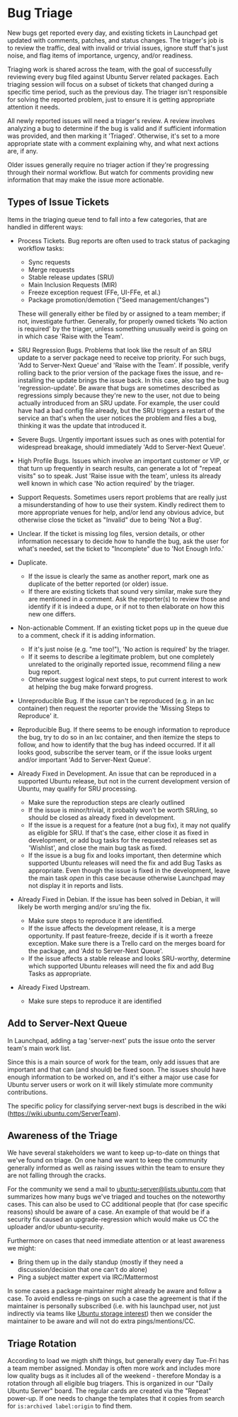 Bug Triage
==========

New bugs get reported every day, and existing tickets in Launchpad get
updated with comments, patches, and status changes.  The triager's job
is to review the traffic, deal with invalid or trivial issues, ignore
stuff that's just noise, and flag items of importance, urgency, and/or
readiness.

Triaging work is shared across the team, with the goal of successfully
reviewing every bug filed against Ubuntu Server related packages.  Each
triaging session will focus on a subset of tickets that changed during a
specific time period, such as the previous day.  The triager isn't
responsible for solving the reported problem, just to ensure it is
getting appropriate attention it needs.

All newly reported issues will need a triager's review.  A review involves
analyzing a bug to determine if the bug is valid and if sufficient
information was provided, and then marking it 'Triaged'.  Otherwise,
it's set to a more appropriate state with a comment explaining why, and
what next actions are, if any.

Older issues generally require no triager action if they're progressing
through their normal workflow.  But watch for comments providing new
information that may make the issue more actionable.


Types of Issue Tickets
----------------------

Items in the triaging queue tend to fall into a few categories, that are
handled in different ways:

* Process Tickets.  Bug reports are often used to track status of
  packaging workflow tasks:

  - Sync requests
  - Merge requests
  - Stable release updates (SRU)
  - Main Inclusion Requests (MIR)
  - Freeze exception request (FFe, UI-FFe, et al.)
  - Package promotion/demotion ("Seed management/changes")

  These will generally either be filed by or assigned to a team member;
  if not, investigate further.  Generally, for properly owned tickets
  'No action is required' by the triager, unless something unusually
  weird is going on in which case 'Raise with the Team'.

* SRU Regression Bugs.  Problems that look like the result of an SRU
  update to a server package need to receive top priority.  For such
  bugs, 'Add to Server-Next Queue' and 'Raise with the Team'.  If
  possible, verify rolling back to the prior version of the package
  fixes the issue, and re-installing the update brings the issue back.
  In this case, also tag the bug 'regression-update'.  Be aware that
  bugs are sometimes described as regressions simply because they're new
  to the user, not due to being actually introduced from an SRU update.
  For example, the user could have had a bad config file already, but
  the SRU triggers a restart of the service an that's when the user
  notices the problem and files a bug, thinking it was the update that
  introduced it.

* Severe Bugs.  Urgently important issues such as ones with potential
  for widespread breakage, should immediately 'Add to Server-Next
  Queue'.

* High Profile Bugs.  Issues which involve an important customer or VIP,
  or that turn up frequently in search results, can generate a lot of
  "repeat visits" so to speak.  Just 'Raise issue with the team', unless
  its already well known in which case 'No action required' by the
  triager.

* Support Requests.  Sometimes users report problems that are really
  just a misunderstanding of how to use their system.  Kindly redirect
  them to more appropriate venues for help, and/or lend any obvious
  advice, but otherwise close the ticket as "Invalid" due to being 'Not
  a Bug'.

* Unclear.  If the ticket is missing log files, version details, or
  other information necessary to decide how to handle the bug, ask the
  user for what's needed, set the ticket to "Incomplete" due to 'Not
  Enough Info.'

* Duplicate.
  - If the issue is clearly the same as another report, mark one as
    duplicate of the better reported (or older) issue.
  - If there are existing tickets that sound very similar, make sure
    they are mentioned in a comment.  Ask the reporter(s) to review
    those and identify if it is indeed a dupe, or if not to then
    elaborate on how this new one differs.

* Non-actionable Comment.  If an existing ticket pops up in the queue due
  to a comment, check if it is adding information.
  - If it's just noise (e.g. "me too!"), 'No action is required' by the
    triager.
  - If it seems to describe a legitimate problem, but one completely
    unrelated to the originally reported issue, recommend filing a new
    bug report.
  - Otherwise suggest logical next steps, to put current interest to
    work at helping the bug make forward progress.

* Unreproducible Bug.  If the issue can't be reproduced (e.g. in an lxc
  container) then request the reporter provide the 'Missing Steps to
  Reproduce' it.

* Reproducible Bug.  If there seems to be enough information to
  reproduce the bug, try to do so in an lxc container, and then itemize
  the steps to follow, and how to identify that the bug has indeed
  occurred.  If it all looks good, subscribe the server team, or if the
  issue looks urgent and/or important 'Add to Server-Next Queue'.

* Already Fixed in Development.  An issue that can be reproduced in a
  supported Ubuntu release, but not in the current development version
  of Ubuntu, may qualify for SRU processing.
  - Make sure the reproduction steps are clearly outlined
  - If the issue is minor/trivial, it probably won't be worth SRUing,
    so should be closed as already fixed in development.
  - If the issue is a request for a feature (not a bug fix), it may not
    qualify as eligible for SRU.  If that's the case, either close it as
    fixed in development, or add bug tasks for the requested releases
    set as 'Wishlist', and close the main bug task as fixed.
  - If the issue is a bug fix and looks important, then determine which
    supported Ubuntu releases will need the fix and add Bug Tasks as
    appropriate.  Even though the issue is fixed in the development,
    leave the main task *open* in this case because otherwise Launchpad
    may not display it in reports and lists.

* Already Fixed in Debian.  If the issue has been solved in Debian, it
  will likely be worth merging and/or sru'ing the fix.
  - Make sure steps to reproduce it are identified.
  - If the issue affects the development release, it is a merge
    opportunity.  If past feature-freeze, decide if is it worth a freeze
    exception.  Make sure there is a Trello card on the merges board for
    the package, and 'Add to Server-Next Queue'.
  - If the issue affects a stable release and looks SRU-worthy,
    determine which supported Ubuntu releases will need the fix and add
    Bug Tasks as appropriate.

* Already Fixed Upstream.
  - Make sure steps to reproduce it are identified


Add to Server-Next Queue
------------------------

In Launchpad, adding a tag 'server-next' puts the issue onto the server
team's main work list.

Since this is a main source of work for the team, only add issues that
are important and that can (and should) be fixed soon.  The issues
should have enough information to be worked on, and it's either a major
use case for Ubuntu server users or work on it will likely stimulate
more community contributions.

The specific policy for classifying server-next bugs is described in the
wiki (https://wiki.ubuntu.com/ServerTeam).



Awareness of the Triage
-----------------------

We have several stakeholders we want to keep up-to-date on things that
we've found on triage. On one hand we want to keep the community generally
informed as well as raising issues within the team to ensure they are not
falling through the cracks.

For the community we send a mail to ubuntu-server@lists.ubuntu.com that
summarizes how many bugs we've triaged and touches on the noteworthy
cases. This can also be used to CC additional people that (for case
specific reasons) should be aware of a case.
An example of that would be if a security fix caused an upgrade-regression
which would make us CC the uploader and/or ubuntu-security.

Furthermore on cases that need immediate attention or at least awareness
we might:

 * Bring them up in the daily standup (mostly if they need a discussion/decision that one can't do alone)
 * Ping a subject matter expert via IRC/Mattermost

In some cases a package maintainer might already be aware and follow a case.
To avoid endless re-pings on such a case the agreement is that if the maintainer
is personally subscribed (i.e. with his launchpad user, not just indirectly via
teams like [Ubuntu storage interest](https://launchpad.net/~ubuntu-storage))
then we consider the maintainer to be aware and will not do extra
pings/mentions/CC.


Triage Rotation
---------------

According to load we migth shift things, but generally every day Tue-Fri
has a team member assigned. Monday is often more work and includes more
low quality bugs as it includes all of the weekend - therefore Monday is
a rotation through all eligible bug triagers.
This is organized in our "Daily Ubuntu Server" board. The regular cards are
created via the "Repeat" power-up. If one needs to change the templates that
it copies from search for `is:archived label:origin` to find them.
